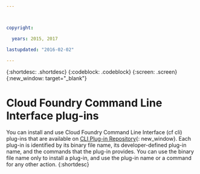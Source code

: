 ```yaml
---



copyright:

  years: 2015, 2017

lastupdated: "2016-02-02"

---
```


{:shortdesc: .shortdesc}
{:codeblock: .codeblock}
{:screen: .screen}
{:new_window: target="_blank"}

# Cloud Foundry Command Line Interface plug-ins

You can install and use Cloud Foundry Command Line Interface (cf cli) plug-ins that are available on [CLI Plug-in Repository](http://plugins.ng.bluemix.net/){: new_window}. Each plug-in is identified by its binary file name, its developer-defined plug-in name, and the commands that the plug-in provides. You can use the binary file name only to install a plug-in, and use the plug-in name or a command for any other action.
{:shortdesc}
